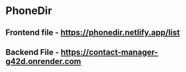 # PhoneDir
## Frontend file - https://phonedir.netlify.app/list
## Backend File - https://contact-manager-g42d.onrender.com
